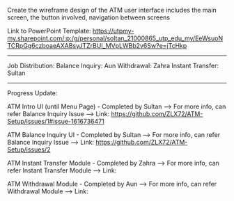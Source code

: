 Create the wireframe design of the ATM user interface includes the main screen, the button involved, navigation between screens

Link to PowerPoint Template: https://utpmy-my.sharepoint.com/:p:/g/personal/soltan_21000865_utp_edu_my/EeWsuoNTCRpGg6czboaeAXABsyJTZrBUl_MVpLWBb2v6Sw?e=jTcHkp

---------------------------------------------------------------------

Job Distribution:
Balance Inquiry: Aun
Withdrawal: Zahra
Instant Transfer: Sultan

---------------------------------------------------------------------

Progress Update:

ATM Intro UI (until Menu Page) - Completed by Sultan
--> For more info, can refer Balance Inquiry Issue
--> Link: https://github.com/ZLX72/ATM-Setup/issues/1#issue-1616736471

ATM Balance Inquiry UI - Completed by Sultan
--> For more info, can refer Balance Inquiry Issue
--> Link: https://github.com/ZLX72/ATM-Setup/issues/2

ATM Instant Transfer Module - Completed by Zahra
--> For more info, can refer Instant Transfer Module
--> Link: 

ATM Withdrawal Module - Completed by Aun
--> For more info, can refer Withdrawal Module
--> Link:
